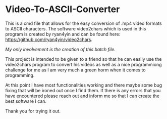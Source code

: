 # Video-To-ASCII-Converter
This is a cmd file that allows for the easy conversion of .mp4 video formats to ASCII characters.
The software video2chars which is used in this program is created by ryan4yin and can be found here: https://github.com/ryan4yin/video2chars.

*My only involvement is the creation of this batch file.*

This project is intended to be given to a friend so that he can easily use the video2chars program to convert his videos as well as a nice programmiong challenge for me as I am very much a green horm when it comes to programming.

At this point I have most functionalities working and there maybe some bug fixing that will be ironed out once I find them.
If there is any errors that you have encountered please reach out and inform me so that I can create the best software I can.

Thank you for trying it out.
